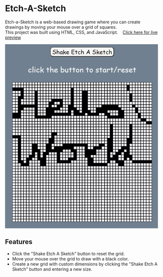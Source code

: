 # Etch-A-Sketch

Etch-a-Sketch is a web-based drawing game where you can create drawings by moving your mouse over a grid of squares.<br>
This project was built using HTML, CSS, and JavaScript.
&nbsp;&nbsp;&nbsp;[Click here for live preview](https://abuusaid.github.io/Etch-A-Sketch/)

![Screenshot of a Etch-A-Sketch game in action](assets/EtchAsketch.png)

## Features

- Click the "Shake Etch A Sketch" button to reset the grid.
- Move your mouse over the grid to draw with a black color.
- Create a new grid with custom dimensions by clicking the "Shake Etch A Sketch" button and entering a new size.
